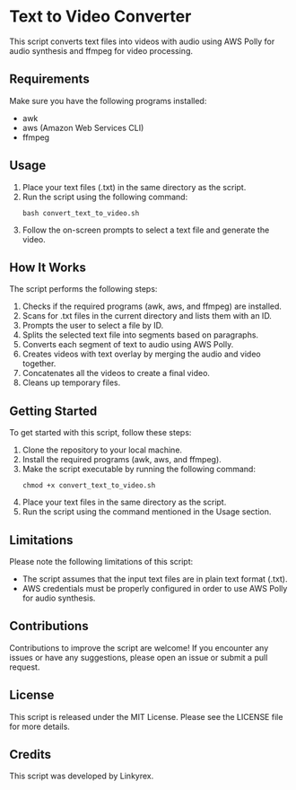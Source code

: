 # Text to Video Converter

This script converts text files into videos with audio using AWS Polly for audio synthesis and ffmpeg for video processing.

## Requirements

Make sure you have the following programs installed:

- awk
- aws (Amazon Web Services CLI)
- ffmpeg

## Usage

1. Place your text files (.txt) in the same directory as the script.
2. Run the script using the following command:
   ```
   bash convert_text_to_video.sh
   ```
3. Follow the on-screen prompts to select a text file and generate the video.

## How It Works

The script performs the following steps:

1. Checks if the required programs (awk, aws, and ffmpeg) are installed.
2. Scans for .txt files in the current directory and lists them with an ID.
3. Prompts the user to select a file by ID.
4. Splits the selected text file into segments based on paragraphs.
5. Converts each segment of text to audio using AWS Polly.
6. Creates videos with text overlay by merging the audio and video together.
7. Concatenates all the videos to create a final video.
8. Cleans up temporary files.

## Getting Started

To get started with this script, follow these steps:

1. Clone the repository to your local machine.
2. Install the required programs (awk, aws, and ffmpeg).
3. Make the script executable by running the following command:
   ```
   chmod +x convert_text_to_video.sh
   ```
4. Place your text files in the same directory as the script.
5. Run the script using the command mentioned in the Usage section.

## Limitations

Please note the following limitations of this script:

- The script assumes that the input text files are in plain text format (.txt).
- AWS credentials must be properly configured in order to use AWS Polly for audio synthesis.

## Contributions

Contributions to improve the script are welcome! If you encounter any issues or have any suggestions, please open an issue or submit a pull request.

## License

This script is released under the MIT License. Please see the LICENSE file for more details.

## Credits

This script was developed by Linkyrex.